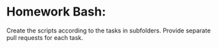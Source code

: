# Homework Bash:

Create the scripts according to the tasks in subfolders.
Provide separate pull requests for each task.

